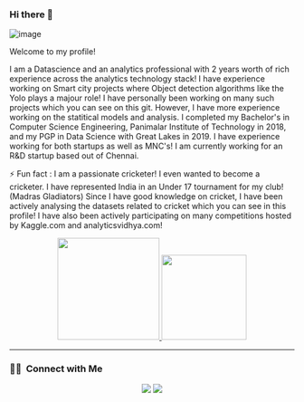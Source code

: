 ### Hi there 👋

![image](https://user-images.githubusercontent.com/20862520/156118623-c31dd1cc-0c78-4236-b429-1e78e0480965.png)


Welcome to my profile! 

I am a Datascience and an analytics professional with 2 years worth of rich experience across the analytics technology stack! I have experience working on Smart city projects where Object detection algorithms like the Yolo plays a majour role! I have personally been working on many such projects which you can see on this git. However, I have more experience working on the statitical models and analysis. I completed my Bachelor's in Computer Science Engineering, Panimalar Institute of Technology in 2018, and my PGP in Data Science with Great Lakes in 2019. I have experience working for both startups as well as MNC's! I am currently working 
for an R&D startup based out of Chennai.


⚡ Fun fact : I am a passionate cricketer! I even wanted to become a cricketer. I have represented India in an Under 17 tournament for my club! (Madras Gladiators) Since I have good knowledge on cricket, I have been actively analysing the datasets related to cricket which you can see in this profile! I have also been actively participating on many competitions hosted by Kaggle.com and analyticsvidhya.com! 



<!--
**SharanKalyan/SharanKalyan** is a ✨ _special_ ✨ repository because its `README.md` (this file) appears on your GitHub profile.

Here are some ideas to get you started:

- 🔭 I’m currently working on ...
- 🌱 I’m currently learning ...
- 👯 I’m looking to collaborate on ...
- 🤔 I’m looking for help with ...
- 💬 Ask me about ...
- 📫 How to reach me: sharandhoni2526@gmail.com 
- 😄 Pronouns: ...
- ⚡ Fun fact: ...
-->


<p align="center">
<a href="https://github.com/SharanKalyan">
  
  <img height="180em" src="https://github-readme-stats-eight-theta.vercel.app/api?username=SharanKalyan&show_icons=true&theme=algolia&include_all_commits=true&count_private=true"/>
  <img height="150em" src="https://github-readme-stats-eight-theta.vercel.app/api/top-langs/?username=SharanKalyan&layout=compact&langs_count=8&theme=algolia"/>

</a>
</p>
<hr />


### 🤝🏻 &nbsp;Connect with Me

<p align="center">
<a href="https://www.linkedin.com/in/sharan-s-k9ab3ab151/"><img src="https://img.shields.io/badge/-SharanKalyan?style=flat&logo=Linkedin&logoColor=white"/></a>
<a href="mailto:sharandhoni2526@gmail.com"><img src="https://img.shields.io/badge/-SharanKalyan?style=flat&logo=Gmail&logoColor=white"/></a>
</p>
